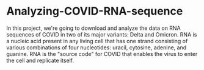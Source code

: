 # Analyzing-COVID-RNA-sequence

In this project, we're going to download and analyze the data on RNA sequences of COVID in two of its major variants: Delta and Omicron. 
RNA is a nucleic acid present in any living cell that has one strand consisting of various combinations of four nucleotides: uracil, cytosine, adenine, and guanine. 
RNA is the "source code" for COVID that enables the virus to enter the cell and replicate itself.

